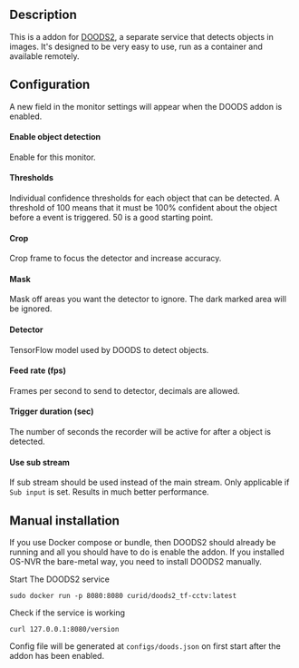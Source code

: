 ## Description
This is a addon for [DOODS2](https://github.com/snowzach/doods2), a separate service that detects objects in images. It's designed to be very easy to use, run as a container and available remotely.


## Configuration

A new field in the monitor settings will appear when the DOODS addon is enabled.

#### Enable object detection

Enable for this monitor.

#### Thresholds

Individual confidence thresholds for each object that can be detected. A threshold of 100 means that it must be 100% confident about the object before a event is triggered. 50 is a good starting point.

#### Crop

Crop frame to focus the detector and increase accuracy.

#### Mask

Mask off areas you want the detector to ignore. The dark marked area will be ignored.

#### Detector

TensorFlow model used by DOODS to detect objects.

#### Feed rate (fps)

Frames per second to send to detector, decimals are allowed.

#### Trigger duration (sec)

The number of seconds the recorder will be active for after a object is detected.

#### Use sub stream

If sub stream should be used instead of the main stream. Only applicable if `Sub input` is set. Results in much better performance.


## Manual installation

If you use Docker compose or bundle, then DOODS2 should already be running and all you should have to do is enable the addon. If you installed OS-NVR the bare-metal way, you need to install DOODS2 manually.

Start The DOODS2 service

	sudo docker run -p 8080:8080 curid/doods2_tf-cctv:latest

Check if the service is working

	curl 127.0.0.1:8080/version

Config file will be generated at `configs/doods.json` on first start after the addon has been enabled.